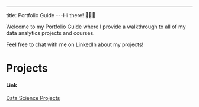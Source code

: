 ---
title: Portfolio Guide
---Hi there! 🙋🏻‍♀️

Welcome to my Portfolio Guide where I provide a walkthrough to all of my data analytics projects and courses.

Feel free to chat with me on LinkedIn about my projects!

# Projects

#### Link
[Data Science Projects](Projects.md)

```python


